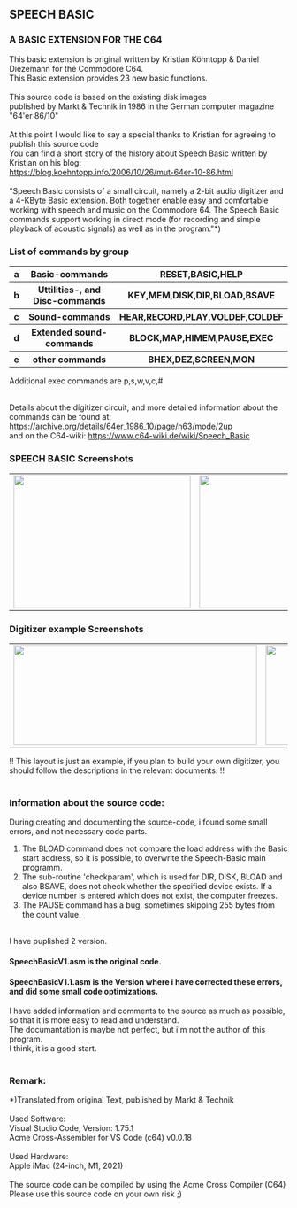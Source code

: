 <body>

## SPEECH BASIC

### A BASIC EXTENSION FOR THE C64

This basic extension is original written by 
Kristian Köhntopp & Daniel Diezemann for the Commodore C64.<br />
This Basic extension provides 23 new basic functions.<br />
<br />
This source code is based on the existing disk images<br />
published by Markt & Technik in 1986 in the German computer magazine "64'er 86/10"
<br />
<br />
At this point I would like to say a special thanks to Kristian for agreeing to publish this source code<br />
You can find a short story of the history about Speech Basic written by Kristian on his blog:<br />
https://blog.koehntopp.info/2006/10/26/mut-64er-10-86.html
<br />
<br />
"Speech Basic consists of a small circuit, namely a 2-bit audio digitizer and a 4-KByte Basic extension. Both together enable easy and comfortable working with speech and music on the Commodore 64. The Speech Basic commands support working in direct mode (for recording and simple playback of acoustic signals) as well as in the program."*)<br />

### List of commands by group

<div align="left">
<table border="0" cellpadding="6" width="600">
 <tr>
  <th>a</th>
  <th>Basic-commands</th>
  <th>RESET,BASIC,HELP</th>
 </tr><tr>
 <tr>
  <th>b</th>
  <th>Uttilities-, and Disc-commands</th>
  <th>KEY,MEM,DISK,DIR,BLOAD,BSAVE</th>
 </tr><tr>
  <tr>
  <th>c</th>
  <th>Sound-commands</th>
  <th>HEAR,RECORD,PLAY,VOLDEF,COLDEF</th>
 </tr><tr>
  <tr>
  <th>d</th>
  <th>Extended sound-commands</th>
  <th>BLOCK,MAP,HIMEM,PAUSE,EXEC</th>
 </tr><tr>
  <tr>
  <th>e</th>
  <th>other commands</th>
  <th>BHEX,DEZ,SCREEN,MON</th>
 </tr><tr>
</table>
</div>


Additional exec commands are
p,s,w,v,c,#
<br />
<br />

Details about the digitizer circuit, and more detailed information about the commands can be found at: https://archive.org/details/64er_1986_10/page/n63/mode/2up <br />
and on the C64-wiki: https://www.c64-wiki.de/wiki/Speech_Basic <br />


### SPEECH BASIC Screenshots<br />
<div align="left">
<table border="0" cellpadding="6" width="600">
 <tr>
  <td align="center"><img src="https://github.com/LeshanDaFo/C64-Speech-Basic/assets/97148663/e5a720d4-59c6-47f7-a286-d7bd7b8e06c7" width="320" height="240"></td>
  <td align="center"><img src="https://github.com/LeshanDaFo/C64-Speech-Basic/assets/97148663/e5bc1f5f-b2b6-4cd0-ac3a-545b3b69063f" width="320" height="240"></td>
 </tr>
</table>
</div>

### Digitizer example Screenshots<br />
<div align="left">
<table border="0" cellpadding="6">
 <tr>
  <td align="center"><img src="https://github.com/LeshanDaFo/C64-Speech-Basic/assets/97148663/67fb171c-8fec-40c8-8c68-34f8ae4ab02e" width="440" height="180"></td>
  <td align="center"><img src="https://github.com/LeshanDaFo/C64-Speech-Basic/assets/97148663/1ce12357-e1bb-4ff1-b7b6-869174333874" width="200" height="180"></td>
 </tr>
</table>
</div>
!! This layout is just an example, if you plan to build your own digitizer, you should follow the descriptions in the relevant documents. !!
<br />
<br />

### Information about the source code:
During creating and documenting the source-code, i found some small errors, and not necessary code parts.<br />
1. The BLOAD command does not compare the load address with the Basic start address, so it is possible, to overwrite the Speech-Basic main programm.<br />
2. The sub-routine 'checkparam', which is used for DIR, DISK, BLOAD and also BSAVE, does not check whether the specified device exists. If a device number is entered which does not exist, the computer freezes.<br />
3. The PAUSE command has a bug, sometimes skipping 255 bytes from the count value.<br />
<br />
I have puplished 2 version.

#### SpeechBasicV1.asm is the original code.<br />
#### SpeechBasicV1.1.asm is the Version where i have corrected these errors, and did some small code optimizations.<br />

I have added information and comments to the source as much as possible, so that it is more easy to read and understand.<br />
The documantation is maybe not perfect, but i'm not the author of this program.<br />
I think, it is a good start.<br />
<br />
### Remark:
*)Translated from original Text, published by Markt & Technik
<br /><br />
Used Software:    
Visual Studio Code, Version: 1.75.1    
Acme Cross-Assembler for VS Code (c64) v0.0.18  
<br />
Used Hardware:    
Apple iMac (24-inch, M1, 2021)      
<br />
The source code can be compiled by using the Acme Cross Compiler (C64)
<br />
Please use this source code on your own risk ;)
</body>

